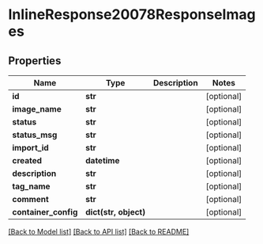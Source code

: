 # InlineResponse20078ResponseImages

## Properties
Name | Type | Description | Notes
------------ | ------------- | ------------- | -------------
**id** | **str** |  | [optional] 
**image_name** | **str** |  | [optional] 
**status** | **str** |  | [optional] 
**status_msg** | **str** |  | [optional] 
**import_id** | **str** |  | [optional] 
**created** | **datetime** |  | [optional] 
**description** | **str** |  | [optional] 
**tag_name** | **str** |  | [optional] 
**comment** | **str** |  | [optional] 
**container_config** | **dict(str, object)** |  | [optional] 

[[Back to Model list]](../README.md#documentation-for-models) [[Back to API list]](../README.md#documentation-for-api-endpoints) [[Back to README]](../README.md)



